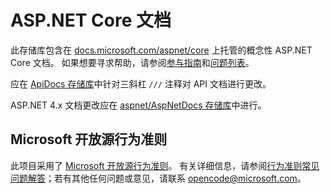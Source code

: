 # <a name="aspnet-core-docs"></a>ASP.NET Core 文档

此存储库包含在 [docs.microsoft.com/aspnet/core](https://docs.microsoft.com/aspnet/core) 上托管的概念性 ASP.NET Core 文档。 如果想要寻求帮助，请参阅[参与指南](CONTRIBUTING.md)和[问题列表](https://github.com/aspnet/Docs/issues)。

应在 [ApiDocs 存储库](https://github.com/aspnet/ApiDocs)中针对三斜杠 `///` 注释对 API 文档进行更改。

ASP.NET 4.x 文档更改应在 [aspnet/AspNetDocs 存储库](https://github.com/aspnet/AspNetDocs)中进行。

## <a name="microsoft-open-source-code-of-conduct"></a>Microsoft 开放源行为准则

此项目采用了 [Microsoft 开放源行为准则](https://opensource.microsoft.com/codeofconduct/)。
有关详细信息，请参阅[行为准则常见问题解答](https://opensource.microsoft.com/codeofconduct/faq/)；若有其他任何问题或意见，请联系 [opencode@microsoft.com](mailto:opencode@microsoft.com)。
